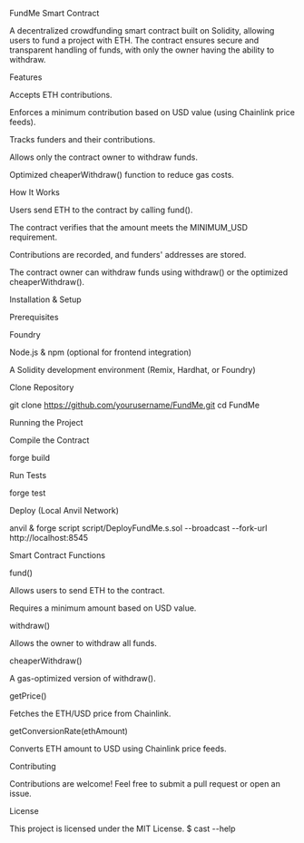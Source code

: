 FundMe Smart Contract

A decentralized crowdfunding smart contract built on Solidity, allowing users to fund a project with ETH. The contract ensures secure and transparent handling of funds, with only the owner having the ability to withdraw.

Features

Accepts ETH contributions.

Enforces a minimum contribution based on USD value (using Chainlink price feeds).

Tracks funders and their contributions.

Allows only the contract owner to withdraw funds.

Optimized cheaperWithdraw() function to reduce gas costs.

How It Works

Users send ETH to the contract by calling fund().

The contract verifies that the amount meets the MINIMUM_USD requirement.

Contributions are recorded, and funders' addresses are stored.

The contract owner can withdraw funds using withdraw() or the optimized cheaperWithdraw().

Installation & Setup

Prerequisites

Foundry

Node.js & npm (optional for frontend integration)

A Solidity development environment (Remix, Hardhat, or Foundry)

Clone Repository

git clone https://github.com/yourusername/FundMe.git
cd FundMe

Running the Project

Compile the Contract

forge build

Run Tests

forge test

Deploy (Local Anvil Network)

anvil &
forge script script/DeployFundMe.s.sol --broadcast --fork-url http://localhost:8545

Smart Contract Functions

fund()

Allows users to send ETH to the contract.

Requires a minimum amount based on USD value.

withdraw()

Allows the owner to withdraw all funds.

cheaperWithdraw()

A gas-optimized version of withdraw().

getPrice()

Fetches the ETH/USD price from Chainlink.

getConversionRate(ethAmount)

Converts ETH amount to USD using Chainlink price feeds.

Contributing

Contributions are welcome! Feel free to submit a pull request or open an issue.

License

This project is licensed under the MIT License.
$ cast --help
```
